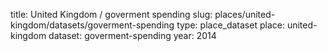 title:  United Kingdom / goverment spending
slug: places/united-kingdom/datasets/goverment-spending
type: place_dataset
place: united-kingdom
dataset: goverment-spending
year: 2014
